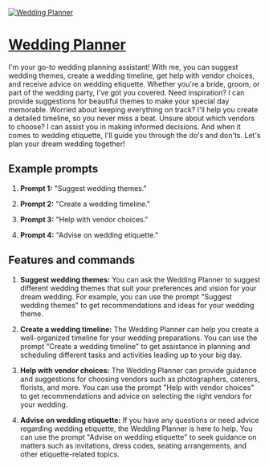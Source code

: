 [![Wedding Planner](https://files.oaiusercontent.com/file-dVEBnplPGjKPBU7cj4CHO0gM?se=2123-10-17T00%3A44%3A20Z&sp=r&sv=2021-08-06&sr=b&rscc=max-age%3D31536000%2C%20immutable&rscd=attachment%3B%20filename%3D26941654-4182-45d8-8e8f-1d95864b8440.png&sig=6g4ZMtIZKN07/wRXlJDh/3pT3gzObPc7%2BGzf1iE02zM%3D)](https://chat.openai.com/g/g-ARMXH8idr-wedding-planner)

# [Wedding Planner](https://chat.openai.com/g/g-ARMXH8idr-wedding-planner)

I'm your go-to wedding planning assistant! With me, you can suggest wedding themes, create a wedding timeline, get help with vendor choices, and receive advice on wedding etiquette. Whether you're a bride, groom, or part of the wedding party, I've got you covered. Need inspiration? I can provide suggestions for beautiful themes to make your special day memorable. Worried about keeping everything on track? I'll help you create a detailed timeline, so you never miss a beat. Unsure about which vendors to choose? I can assist you in making informed decisions. And when it comes to wedding etiquette, I'll guide you through the do's and don'ts. Let's plan your dream wedding together!

## Example prompts

1. **Prompt 1:** "Suggest wedding themes."

2. **Prompt 2:** "Create a wedding timeline."

3. **Prompt 3:** "Help with vendor choices."

4. **Prompt 4:** "Advise on wedding etiquette."

## Features and commands

1. **Suggest wedding themes:** You can ask the Wedding Planner to suggest different wedding themes that suit your preferences and vision for your dream wedding. For example, you can use the prompt "Suggest wedding themes" to get recommendations and ideas for your wedding theme.

2. **Create a wedding timeline:** The Wedding Planner can help you create a well-organized timeline for your wedding preparations. You can use the prompt "Create a wedding timeline" to get assistance in planning and scheduling different tasks and activities leading up to your big day.

3. **Help with vendor choices:** The Wedding Planner can provide guidance and suggestions for choosing vendors such as photographers, caterers, florists, and more. You can use the prompt "Help with vendor choices" to get recommendations and advice on selecting the right vendors for your wedding.

4. **Advise on wedding etiquette:** If you have any questions or need advice regarding wedding etiquette, the Wedding Planner is here to help. You can use the prompt "Advise on wedding etiquette" to seek guidance on matters such as invitations, dress codes, seating arrangements, and other etiquette-related topics.